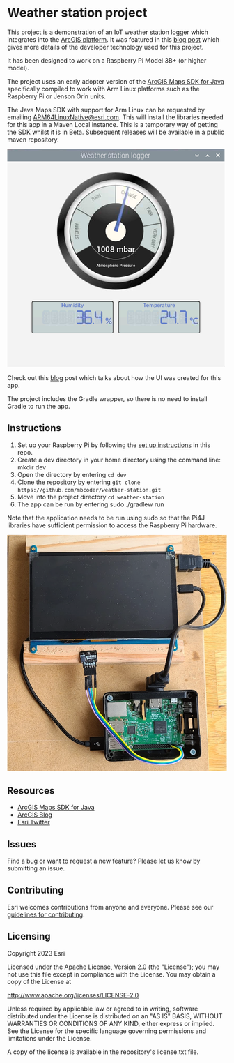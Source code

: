 # Weather station project

This project is a demonstration of an IoT weather station logger which integrates into the [ArcGIS platform](https://www.esri.com/en-us/arcgis/products/arcgis-platform/overview). It was featured in this [blog post](https://www.esri.com/arcgis-blog/products/sdk-java/developers/java-maps-sdk-raspberry-pi-weather-station) which gives more details of the developer technology used for this project.

It has been designed to work on a Raspberry Pi Model 3B+ (or higher model).

The project uses an early adopter version of the [ArcGIS Maps SDK for Java ](https://community.esri.com/t5/arcgis-maps-sdks-native-blog/arcgis-maps-sdk-for-java-with-support-for-arm64/ba-p/1304914)specifically compiled to work with Arm Linux platforms such as the Raspberry Pi or Jenson Orin units. 

The Java Maps SDK with support for Arm Linux can be requested by emailing ARM64LinuxNative@esri.com. This will install the libraries needed for this app in a Maven Local instance. This is a temporary way of getting the SDK whilst it is in Beta. Subsequent releases will be available in a public maven repository.

![user interface](weather-gui.png)

Check out this [blog](https://dev.to/rachaele/how-to-use-the-javafx-library-medusa-to-display-weather-data-10a9) post which talks about how the UI was created for this app.

The project includes the Gradle wrapper, so there is no need to install Gradle to run the app.

## Instructions

1. Set up your Raspberry Pi by following the [set up instructions](Raspberry%20Pi%20Setup.md) in this repo.
2. Create a dev directory in your home directory using the command line: mkdir dev
3. Open the directory by entering `cd dev`
4. Clone the repository by entering `git clone https://github.com/mbcoder/weather-station.git`
5. Move into the project directory `cd weather-station`
6. The app can be run by entering sudo ./gradlew run

Note that the application needs to be run using sudo so that the Pi4J libraries have sufficient permission to access the Raspberry Pi hardware.

![hardware](weather-hardware.png)

## Resources

* [ArcGIS Maps SDK for Java](https://developers.arcgis.com/java/)  
* [ArcGIS Blog](https://www.esri.com/arcgis-blog/developers/)  
* [Esri Twitter](https://twitter.com/arcgisdevs)  

## Issues

Find a bug or want to request a new feature?  Please let us know by submitting an issue.

## Contributing

Esri welcomes contributions from anyone and everyone. Please see our [guidelines for contributing](https://github.com/esri/contributing).

## Licensing

Copyright 2023 Esri

Licensed under the Apache License, Version 2.0 (the "License"); you may not 
use this file except in compliance with the License. You may obtain a copy 
of the License at

http://www.apache.org/licenses/LICENSE-2.0

Unless required by applicable law or agreed to in writing, software 
distributed under the License is distributed on an "AS IS" BASIS, WITHOUT 
WARRANTIES OR CONDITIONS OF ANY KIND, either express or implied. See the 
License for the specific language governing permissions and limitations 
under the License.

A copy of the license is available in the repository's license.txt file.
